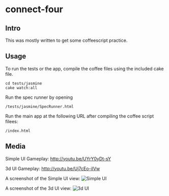 connect-four
============

Intro
-----

This was mostly written to get some coffeescript practice.

Usage
-----

To run the tests or the app, compile the coffee files using the included cake 
file. 

    cd tests/jasmine
    cake watch:all

Run the spec runner by opening

    /tests/jasmine/SpecRunner.html

Run the main app at the following URL after compiling the coffee script
filees:

    /index.html

Media
-----

Simple UI Gameplay: http://youtu.be/UYrY0yDt-sY

3d UI Gameplay: http://youtu.be/Uj7cEo-iIVw

A screenshot of the Simple UI view:
![Simple UI](connect-four-coffeescript/raw/master/img/ui_simple.png)

A screenshot of the 3d UI view:
![3d UI](connect-four-coffeescript/raw/master/img/ui_3d_csg.png)


